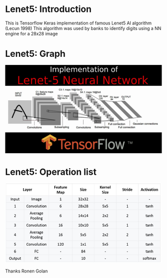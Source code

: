 # Lenet5: Introduction
This is Tensorflow Keras implementation of famous Lenet5 AI algorithm (Lecun 1998) 
This algorithm was used by banks to identify digits using a NN engine for a 28x28 image 

# Lenet5: Graph 
![GitHub Logo](/pics/lenet.jpg)

# Lenet5: Operation list 
![GitHub Logo](/pics/lenet_ops.jpg)

Thanks
Ronen Golan

